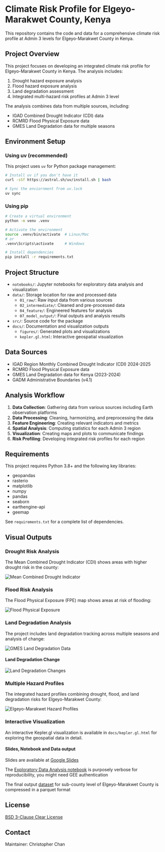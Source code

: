 # Climate Risk Profile for Elgeyo-Marakwet County, Kenya

This repository contains the code and data for a comprehensive climate risk profile at Admin 3 levels for Elgeyo-Marakwet County in Kenya.

## Project Overview

This project focuses on developing an integrated climate risk profile for Elgeyo-Marakwet County in Kenya. The analysis includes:

1. Drought hazard exposure analysis
2. Flood hazard exposure analysis
3. Land degradation assessment
4. Integrated multi-hazard risk profiles at Admin 3 level

The analysis combines data from multiple sources, including:
- IGAD Combined Drought Indicator (CDI) data
- RCMRD Flood Physical Exposure data
- GMES Land Degradation data for multiple seasons

## Environment Setup

### Using uv (recommended)

This project uses `uv` for Python package management:

```bash
# Install uv if you don't have it
curl -sSf https://astral.sh/uv/install.sh | bash

# Sync the enviornment from uv.lock
uv sync
```

### Using pip

```bash
# Create a virtual environment
python -m venv .venv

# Activate the environment
source .venv/bin/activate  # Linux/Mac
# or
.venv\Scripts\activate     # Windows

# Install dependencies
pip install -r requirements.txt
```

## Project Structure

- `notebooks/`: Jupyter notebooks for exploratory data analysis and visualization
- `data/`: Storage location for raw and processed data
  - `01_raw/`: Raw input data from various sources
  - `02_intermediate/`: Cleaned and pre-processed data
  - `04_feature/`: Engineered features for analysis
  - `07_model_output/`: Final outputs and analysis results
- `src/`: Source code for the package
- `docs/`: Documentation and visualization outputs
  - `figures/`: Generated plots and visualizations
  - `kepler.gl.html`: Interactive geospatial visualization

## Data Sources

- IGAD Region Monthly Combined Drought Indicator (CDI) 2024-2025
- RCMRD Flood Physical Exposure data
- GMES Land Degradation data for Kenya (2023-2024)
- GADM Administrative Boundaries (v4.1)

## Analysis Workflow

1. **Data Collection**: Gathering data from various sources including Earth observation platforms
2. **Data Processing**: Cleaning, harmonizing, and preprocessing the data
3. **Feature Engineering**: Creating relevant indicators and metrics
4. **Spatial Analysis**: Computing statistics for each Admin 3 region
5. **Visualization**: Creating maps and plots to communicate findings
6. **Risk Profiling**: Developing integrated risk profiles for each region

## Requirements

This project requires Python 3.8+ and the following key libraries:
- geopandas
- rasterio
- matplotlib
- numpy
- pandas
- seaborn
- earthengine-api
- geemap

See `requirements.txt` for a complete list of dependencies.

## Visual Outputs

### Drought Risk Analysis

The Mean Combined Drought Indicator (CDI) shows areas with higher drought risk in the county:

![Mean Combined Drought Indicator](docs/figures/MCDI_plot.png)

### Flood Risk Analysis

The Flood Physical Exposure (FPE) map shows areas at risk of flooding:

![Flood Physical Exposure](docs/figures/FPE_plot.png)

### Land Degradation Analysis

The project includes land degradation tracking across multiple seasons and analysis of change:

![GMES Land Degradation Data](docs/figures/GMES_LD_plots.png)

#### Land Degradation Change

![Land Degradation Changes](docs/figures/LDC_plots.png)

### Multiple Hazard Profiles

The integrated hazard profiles combining drought, flood, and land degradation risks for Elgeyo-Marakwet County:

![Elgeyo-Marakwet Hazard Profiles](docs/figures/EMC_hazard_profiles.png)

### Interactive Visualization

An interactive Kepler.gl visualization is available in `docs/kepler.gl.html` for exploring the geospatial data in detail.

#### Slides, Notebook and Data output

Slides are available at [Google Slides](https://docs.google.com/presentation/d/18Y88c6S9fZH-Etrs4yRc3RaHTByMbYHH8PejWdksxqo/edit?usp=sharing)

The [Exploratory Data Analysis notebook](notebooks/EDA.ipynb) is purposely verbose for reproducibility, you might need GEE authentication

The final output [dataset](data/07_model_output/EMC_LV3Hazard.parquet) for sub-county level of Elgeyo-Marakwet County is compressed in a parquet format

## License

[BSD 3-Clause Clear License](LICENSE)

## Contact

Maintainer: Christopher Chan
